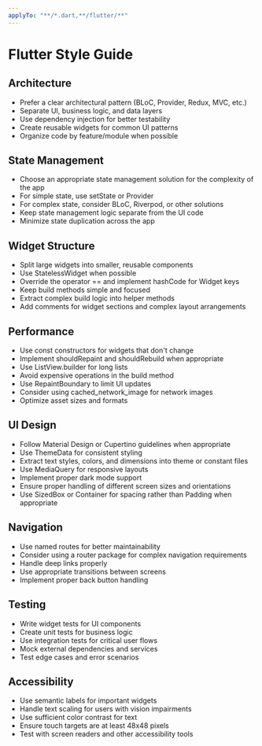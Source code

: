 ```yaml
---
applyTo: "**/*.dart,**/flutter/**"
---
```

# Flutter Style Guide

## Architecture
- Prefer a clear architectural pattern (BLoC, Provider, Redux, MVC, etc.)
- Separate UI, business logic, and data layers
- Use dependency injection for better testability
- Create reusable widgets for common UI patterns
- Organize code by feature/module when possible

## State Management
- Choose an appropriate state management solution for the complexity of the app
- For simple state, use setState or Provider
- For complex state, consider BLoC, Riverpod, or other solutions
- Keep state management logic separate from the UI code
- Minimize state duplication across the app

## Widget Structure
- Split large widgets into smaller, reusable components
- Use StatelessWidget when possible
- Override the operator == and implement hashCode for Widget keys
- Keep build methods simple and focused
- Extract complex build logic into helper methods
- Add comments for widget sections and complex layout arrangements

## Performance
- Use const constructors for widgets that don't change
- Implement shouldRepaint and shouldRebuild when appropriate
- Use ListView.builder for long lists
- Avoid expensive operations in the build method
- Use RepaintBoundary to limit UI updates
- Consider using cached_network_image for network images
- Optimize asset sizes and formats

## UI Design
- Follow Material Design or Cupertino guidelines when appropriate
- Use ThemeData for consistent styling
- Extract text styles, colors, and dimensions into theme or constant files
- Use MediaQuery for responsive layouts
- Implement proper dark mode support
- Ensure proper handling of different screen sizes and orientations
- Use SizedBox or Container for spacing rather than Padding when appropriate

## Navigation
- Use named routes for better maintainability
- Consider using a router package for complex navigation requirements
- Handle deep links properly
- Use appropriate transitions between screens
- Implement proper back button handling

## Testing
- Write widget tests for UI components
- Create unit tests for business logic
- Use integration tests for critical user flows
- Mock external dependencies and services
- Test edge cases and error scenarios

## Accessibility
- Use semantic labels for important widgets
- Handle text scaling for users with vision impairments
- Use sufficient color contrast for text
- Ensure touch targets are at least 48x48 pixels
- Test with screen readers and other accessibility tools
